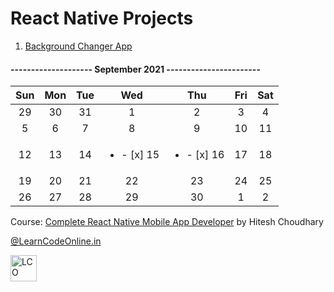 # React Native Projects
<ol>
  <li><a href="https://github.com/iamkishansharma/ReactNativeProjects/tree/main/BgChanger">Background Changer App</a></li>
</ol>


#### -------------------- September 2021 -----------------------
|Sun|Mon|Tue|Wed|Thu|Fri|Sat|
|:-:|:-:|:-:|:-:|:-:|:-:|:-:|
|29|30|31|1|2|3|4|5|
|5|6|7|8|9|10|11|12|
|12|13|14|<ul><li>- [x] 15</li></ul>|<ul><li>- [x] 16</li></ul>|17|18|
|19|20|21|22|23|24|25|26|
|26|27|28|29|30|1|2|

<p>Course: <a href="https://courses.learncodeonline.in/learn/Complete-React-Native-Mobile-App-developer">Complete React Native Mobile App Developer</a> by Hitesh Choudhary</p>
<p><a href="https://web.learncodeonline.in/">@LearnCodeOnline.in</a></p>
<a href="#"><img src="https://cdn.shopify.com/s/files/1/0260/1143/5093/files/Logo-lco_180x.png" alt="LCO"  style="width:42px;height:42px;border:0;"/></a>
